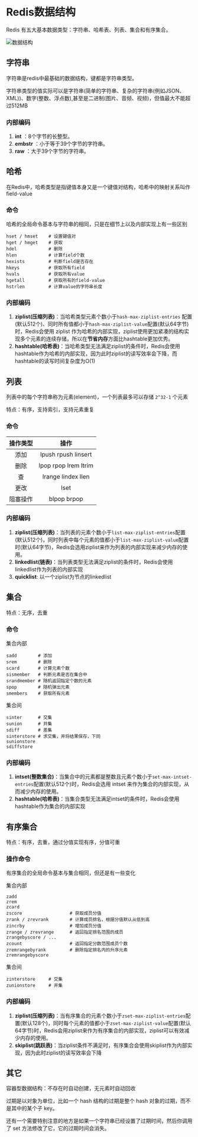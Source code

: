 # Redis数据结构

Redis 有五大基本数据类型：字符串、哈希表、列表、集合和有序集合。

![数据结构](https://images2017.cnblogs.com/blog/1260387/201712/1260387-20171217225104530-830166094.png)

## 字符串
字符串是redis中最基础的数据结构，键都是字符串类型。

字符串类型的值实际可以是字符串(简单的字符串、复杂的字符串(例如JSON、XML))、数字(整数、浮点数),甚至是二进制(图片、音频、视频)，但值最大不能超过512MB

### 内部编码
1. **int** ：8个字节的长整型。
2. **embstr** ：小于等于39个字节的字符串。
3. **raw** ：大于39个字节的字符串。

## 哈希
在Redis中，哈希类型是指键值本身又是一个键值对结构，哈希中的映射关系叫作field-value
### 命令
哈希的全局命令基本与字符串的相同，只是在细节上以及内部实现上有一些区别
```shell
hset / hmset    # 设置键值对
hget / hmget    # 获取
hdel            # 删除
hlen            # 计算field个数
hexists         # 判断field是否存在
hkeys           # 获取所有field
hvals           # 获取所有value
hgetall         # 获取所有的field-value
hstrlen         # 计算value的字符串长度
```

### 内部编码
1. **ziplist(压缩列表)**：当哈希类型元素个数小于`hash-max-ziplist-entries` 配置(默认512个)、同时所有值都小于`hash-max-ziplist-value`配置(默认64字节)时，Redis会使用 ziplist 作为哈希的内部实现，ziplist使用更加紧凑的结构实现多个元素的连续存储，所以在**节省内存**方面比hashtable更加优秀。
2. **hashtable(哈希表)**：当哈希类型无法满足ziplist的条件时，Redis会使用hashtable作为哈希的内部实现，因为此时ziplist的读写效率会下降，而hashtable的读写时间复杂度为O(1)

## 列表
列表中的每个字符串称为元素(element)，一个列表最多可以存储 `2^32-1` 个元素

特点：有序，支持索引，支持元素重复

### 命令
| 操作类型 | 操作 |
| :---: | :---: |
| 添加 | lpush rpush linsert |
| 删除 | lpop rpop lrem ltrim |
| 查 | lrange lindex llen |
| 更改 | lset |
| 阻塞操作 | blpop brpop |

### 内部编码
1. **ziplist(压缩列表)**：当列表的元素个数小于`list-max-ziplist-entries`配置(默认512个)，同时列表中每个元素的值都小于`list-max-ziplist-value`配置时(默认64字节)，Redis会选用ziplist来作为列表的内部实现来减少内存的使用。
2. **linkedlist(链表)**：当列表类型无法满足ziplist的条件时，Redis会使用linkedlist作为列表的内部实现
3. **quicklist**: 以一个ziplist为节点的linkedlist

## 集合
特点：无序，去重

### 命令
集合内部
```shell
sadd        # 添加
srem        # 删除
scard       # 计算元素个数
sismember   # 判断元素是否在集合中
srandmember # 随机返回指定个数的元素
spop        # 随机弹出元素
smembers    # 获取所有元素
```
集合间
```shell
sinter      # 交集
sunion      # 并集
sdiff       # 差集
sinterstore # 求交集，并将结果保存，下同
sunionstore
sdiffstore  
```

### 内部编码
1. **intset(整数集合)**：当集合中的元素都是整数且元素个数小于`set-max-intset-entries`配置(默认512个)时，Redis会选用 intset 来作为集合的内部实现，从而减少内存的使用。
2. **hashtable(哈希表)**：当集合类型无法满足intset的条件时，Redis会使用hashtable作为集合的内部实现

## 有序集合

特点：有序，去重，通过分值实现有序，分值可重

### 操作命令
有序集合的全局命令基本与集合相同，但还是有一些变化

集合内部
```shell
zadd
zrem
zcard
zscore                  # 获取成员分值
zrank / zrevrank        # 计算成员排名，根据分值默认从低到高
zincrby                 # 增加成员分值
zrange / zrevrange      # 返回指定排名范围的成员
zrangebyscore / ... 
zcount                  # 返回指定分数范围成员个数
zremrangebyrank         # 删除指定排名内的升序元素
zremrangebyscore
```
集合间
```shell
zinterstore     # 交集
zunionstore     # 并集
```
### 内部编码
1. **ziplist(压缩列表)**：当有序集合的元素个数小于`zset-max-ziplist-entries`配置(默认128个)，同时每个元素的值都小于`zset-max-ziplist-value`配置(默认64字节)时，Redis会用ziplist来作为有序集合的内部实现，ziplist可以有效减少内存的使用。
2. **skiplist(跳跃表)**：当ziplist条件不满足时，有序集合会使用skiplist作为内部实现，因为此时ziplist的读写效率会下降



## 其它

容器型数据结构：不存在时自动创建，无元素时自动回收

过期是以对象为单位，比如一个 hash 结构的过期是整个 hash 对象的过期，而不是其中的某个子 key。

还有一个需要特别注意的地方是如果一个字符串已经设置了过期时间，然后你调用了 set 方法修改了它，它的过期时间会消失。

